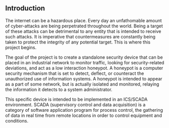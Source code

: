 ## Introduction

The internet can be a hazardous place. Every day an unfathomable amount of cyber-attacks are being perpetrated throughout the world. Being a target of these attacks can be detrimental to any entity that is intended to receive such attacks. It is imperative that countermeasures are constantly being taken to protect the integrity of any potential target. This is where this project begins.

The goal of the project is to create a standalone security device that can be placed in an industrial network to monitor traffic, looking for security-related deviations, and act as a low interaction honeypot. A honeypot is a computer security mechanism that is set to detect, deflect, or counteract the unauthorized use of information systems. A honeypot is intended to appear as a part of some network, but is actually isolated and monitored, relaying the information it detects to a system administrator.

This specific device is intended to be implemented in an ICS/SCADA environment. SCADA (supervisory control and data acquisition) is a category of software application program for process control, the gathering of data in real time from remote locations in order to control equipment and conditions.
